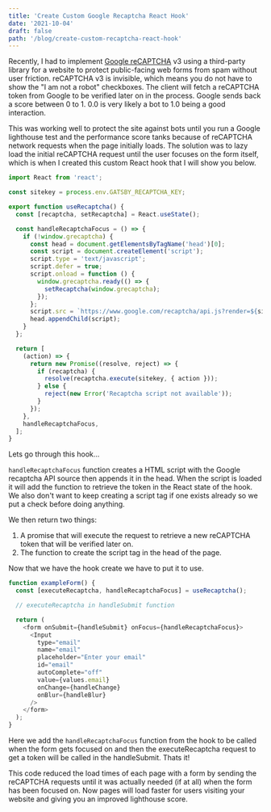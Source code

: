 ```yaml
---
title: 'Create Custom Google Recaptcha React Hook'
date: '2021-10-04'
draft: false
path: '/blog/create-custom-recaptcha-react-hook'
---
```


Recently, I had to implement [Google reCAPTCHA](https://developers.google.com/recaptcha/docs/v3) v3 using a third-party library for a website to protect public-facing web forms from spam without user friction. reCAPTCHA v3 is invisible, which means you do not have to show the "I am not a robot" checkboxes. The client will fetch a reCAPTCHA token from Google to be verified later on in the process. Google sends back a score between 0 to 1. 0.0 is very likely a bot to 1.0 being a good interaction.

This was working well to protect the site against bots until you run a Google lighthouse test and the performance score tanks because of reCAPTCHA network requests when the page initially loads. The solution was to lazy load the initial reCAPTCHA request until the user focuses on the form itself, which is when I created this custom React hook that I will show you below.

```js
import React from 'react';

const sitekey = process.env.GATSBY_RECAPTCHA_KEY;

export function useRecaptcha() {
  const [recaptcha, setRecaptcha] = React.useState();

  const handleRecaptchaFocus = () => {
    if (!window.grecaptcha) {
      const head = document.getElementsByTagName('head')[0];
      const script = document.createElement('script');
      script.type = 'text/javascript';
      script.defer = true;
      script.onload = function () {
        window.grecaptcha.ready(() => {
          setRecaptcha(window.grecaptcha);
        });
      };
      script.src = `https://www.google.com/recaptcha/api.js?render=${sitekey}`;
      head.appendChild(script);
    }
  };

  return [
    (action) => {
      return new Promise((resolve, reject) => {
        if (recaptcha) {
          resolve(recaptcha.execute(sitekey, { action }));
        } else {
          reject(new Error('Recaptcha script not available'));
        }
      });
    },
    handleRecaptchaFocus,
  ];
}
```

Lets go through this hook...

`handleRecaptchaFocus` function creates a HTML script with the Google recaptcha API source then appends it in the head. When the script is loaded it will
add the function to retrieve the token in the React state of the hook. We also don't want to keep creating a script tag if one exists already so we put a check before
doing anything.

We then return two things:

1. A promise that will execute the request to retrieve a new reCAPTCHA token that will be verified later on.
2. The function to create the script tag in the head of the page.

Now that we have the hook create we have to put it to use.

```js
function exampleForm() {
  const [executeRecaptcha, handleRecaptchaFocus] = useRecaptcha();

  // executeRecaptcha in handleSubmit function

  return (
    <form onSubmit={handleSubmit} onFocus={handleRecaptchaFocus}>
      <Input
        type="email"
        name="email"
        placeholder="Enter your email"
        id="email"
        autoComplete="off"
        value={values.email}
        onChange={handleChange}
        onBlur={handleBlur}
      />
    </form>
  );
}
```

Here we add the `handleRecaptchaFocus` function from the hook to be called when the form gets focused on and then the executeRecaptcha request to get a token will be called
in the handleSubmit. Thats it!

This code reduced the load times of each page with a form by sending the reCAPTCHA requests until it was actually needed (if at all) when the form has been focused on. Now pages will
load faster for users visiting your website and giving you an improved lighthouse score.
